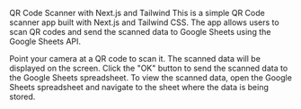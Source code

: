 QR Code Scanner with Next.js and Tailwind
This is a simple QR Code scanner app built with Next.js and Tailwind CSS. The app allows users to scan QR codes and send the scanned data to Google Sheets using the Google Sheets API.

Point your camera at a QR code to scan it.
The scanned data will be displayed on the screen.
Click the "OK" button to send the scanned data to the Google Sheets spreadsheet.
To view the scanned data, open the Google Sheets spreadsheet and navigate to the sheet where the data is being stored.

